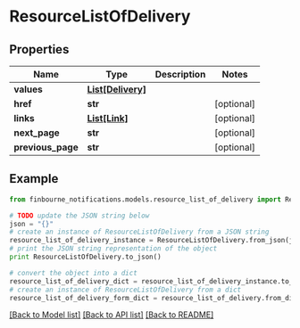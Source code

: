 # ResourceListOfDelivery


## Properties
Name | Type | Description | Notes
------------ | ------------- | ------------- | -------------
**values** | [**List[Delivery]**](Delivery.md) |  | 
**href** | **str** |  | [optional] 
**links** | [**List[Link]**](Link.md) |  | [optional] 
**next_page** | **str** |  | [optional] 
**previous_page** | **str** |  | [optional] 

## Example

```python
from finbourne_notifications.models.resource_list_of_delivery import ResourceListOfDelivery

# TODO update the JSON string below
json = "{}"
# create an instance of ResourceListOfDelivery from a JSON string
resource_list_of_delivery_instance = ResourceListOfDelivery.from_json(json)
# print the JSON string representation of the object
print ResourceListOfDelivery.to_json()

# convert the object into a dict
resource_list_of_delivery_dict = resource_list_of_delivery_instance.to_dict()
# create an instance of ResourceListOfDelivery from a dict
resource_list_of_delivery_form_dict = resource_list_of_delivery.from_dict(resource_list_of_delivery_dict)
```
[[Back to Model list]](../README.md#documentation-for-models) [[Back to API list]](../README.md#documentation-for-api-endpoints) [[Back to README]](../README.md)



